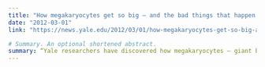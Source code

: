 ```yaml
---
title: "How megakaryocytes get so big — and the bad things that happen when they don’t"
date: "2012-03-01"
link: "https://news.yale.edu/2012/03/01/how-megakaryocytes-get-so-big-and-bad-things-happen-when-they-don-t"

# Summary. An optional shortened abstract.
summary: “Yale researchers have discovered how megakaryocytes — giant blood cells that produce wound-healing platelets — manage to grow 10 to 15 times larger than other blood cells."
---
```


